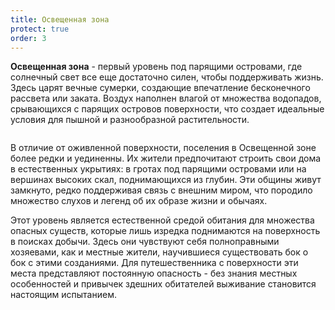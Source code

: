 ```yaml
---
title: Освещенная зона
protect: true
order: 3
---
```


**Освещенная зона** - первый уровень под парящими островами, где солнечный свет все еще достаточно силен, чтобы поддерживать жизнь. Здесь царят вечные сумерки, создающие впечатление бесконечного рассвета или заката. Воздух наполнен влагой от множества водопадов, срывающихся с парящих островов поверхности, что создает идеальные условия для пышной и разнообразной растительности.

<Image name="world-layer-3.webp" />

В отличие от оживленной поверхности, поселения в Освещенной зоне более редки и уединенны. Их жители предпочитают строить свои дома в естественных укрытиях: в гротах под парящими островами или на вершинах высоких скал, поднимающихся из глубин. Эти общины живут замкнуто, редко поддерживая связь с внешним миром, что породило множество слухов и легенд об их образе жизни и обычаях.

Этот уровень является естественной средой обитания для множества опасных существ, которые лишь изредка поднимаются на поверхность в поисках добычи. Здесь они чувствуют себя полноправными хозяевами, как и местные жители, научившиеся существовать бок о бок с этими созданиями. Для путешественника с поверхности эти места представляют постоянную опасность - без знания местных особенностей и привычек здешних обитателей выживание становится настоящим испытанием.
